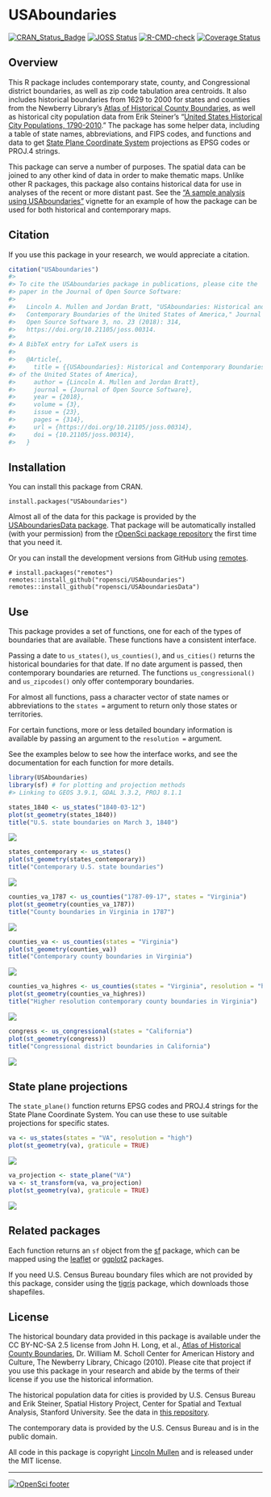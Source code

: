 
<!-- README.md is generated from README.Rmd. Please edit that file -->

# USAboundaries

[![CRAN_Status_Badge](https://www.r-pkg.org/badges/version/USAboundaries)](https://cran.r-project.org/package=USAboundaries)
[![JOSS
Status](https://joss.theoj.org/papers/3458a33133aa6c069ab4dd8df0b5f3b5/status.svg)](https://doi.org/10.21105/joss.00314)
[![R-CMD-check](https://github.com/ropensci/USAboundaries/workflows/R-CMD-check/badge.svg)](https://github.com/ropensci/USAboundaries/actions)
[![Coverage
Status](https://img.shields.io/codecov/c/github/ropensci/USAboundaries/master.svg)](https://codecov.io/github/ropensci/USAboundaries?branch=master)

## Overview

This R package includes contemporary state, county, and Congressional
district boundaries, as well as zip code tabulation area centroids. It
also includes historical boundaries from 1629 to 2000 for states and
counties from the Newberry Library’s [Atlas of Historical County
Boundaries](https://publications.newberry.org/ahcbp/), as well as
historical city population data from Erik Steiner’s “[United States
Historical City Populations,
1790-2010](https://github.com/cestastanford/historical-us-city-populations).”
The package has some helper data, including a table of state names,
abbreviations, and FIPS codes, and functions and data to get [State
Plane Coordinate
System](https://en.wikipedia.org/wiki/State_Plane_Coordinate_System)
projections as EPSG codes or PROJ.4 strings.

This package can serve a number of purposes. The spatial data can be
joined to any other kind of data in order to make thematic maps. Unlike
other R packages, this package also contains historical data for use in
analyses of the recent or more distant past. See the [“A sample analysis
using
USAboundaries”](http://lincolnmullen.com/software/usaboundaries/articles/usaboundaries-sample-analysis.html)
vignette for an example of how the package can be used for both
historical and contemporary maps.

## Citation

If you use this package in your research, we would appreciate a
citation.

``` r
citation("USAboundaries")
#> 
#> To cite the USAboundaries package in publications, please cite the
#> paper in the Journal of Open Source Software:
#> 
#>   Lincoln A. Mullen and Jordan Bratt, "USAboundaries: Historical and
#>   Contemporary Boundaries of the United States of America," Journal of
#>   Open Source Software 3, no. 23 (2018): 314,
#>   https://doi.org/10.21105/joss.00314.
#> 
#> A BibTeX entry for LaTeX users is
#> 
#>   @Article{,
#>     title = {{USAboundaries}: Historical and Contemporary Boundaries
#> of the United States of America},
#>     author = {Lincoln A. Mullen and Jordan Bratt},
#>     journal = {Journal of Open Source Software},
#>     year = {2018},
#>     volume = {3},
#>     issue = {23},
#>     pages = {314},
#>     url = {https://doi.org/10.21105/joss.00314},
#>     doi = {10.21105/joss.00314},
#>   }
```

## Installation

You can install this package from CRAN.

    install.packages("USAboundaries")

Almost all of the data for this package is provided by the
[USAboundariesData
package](https://github.com/ropensci/USAboundariesData). That package
will be automatically installed (with your permission) from the
[rOpenSci package repository](https://ropensci.r-universe.dev) the first
time that you need it.

Or you can install the development versions from GitHub using
[remotes](https://remotes.r-lib.org).

    # install.packages("remotes")
    remotes::install_github("ropensci/USAboundaries")
    remotes::install_github("ropensci/USAboundariesData")

## Use

This package provides a set of functions, one for each of the types of
boundaries that are available. These functions have a consistent
interface.

Passing a date to `us_states()`, `us_counties()`, and `us_cities()`
returns the historical boundaries for that date. If no date argument is
passed, then contemporary boundaries are returned. The functions
`us_congressional()` and `us_zipcodes()` only offer contemporary
boundaries.

For almost all functions, pass a character vector of state names or
abbreviations to the `states =` argument to return only those states or
territories.

For certain functions, more or less detailed boundary information is
available by passing an argument to the `resolution =` argument.

See the examples below to see how the interface works, and see the
documentation for each function for more details.

``` r
library(USAboundaries) 
library(sf) # for plotting and projection methods
#> Linking to GEOS 3.9.1, GDAL 3.3.2, PROJ 8.1.1

states_1840 <- us_states("1840-03-12")
plot(st_geometry(states_1840))
title("U.S. state boundaries on March 3, 1840")
```

![](man/figures/README-unnamed-chunk-3-1.png)<!-- -->

``` r
states_contemporary <- us_states()
plot(st_geometry(states_contemporary))
title("Contemporary U.S. state boundaries")
```

![](man/figures/README-unnamed-chunk-3-2.png)<!-- -->

``` r
counties_va_1787 <- us_counties("1787-09-17", states = "Virginia")
plot(st_geometry(counties_va_1787))
title("County boundaries in Virginia in 1787")
```

![](man/figures/README-unnamed-chunk-3-3.png)<!-- -->

``` r
counties_va <- us_counties(states = "Virginia")
plot(st_geometry(counties_va))
title("Contemporary county boundaries in Virginia")
```

![](man/figures/README-unnamed-chunk-3-4.png)<!-- -->

``` r
counties_va_highres <- us_counties(states = "Virginia", resolution = "high")
plot(st_geometry(counties_va_highres))
title("Higher resolution contemporary county boundaries in Virginia")
```

![](man/figures/README-unnamed-chunk-3-5.png)<!-- -->

``` r
congress <- us_congressional(states = "California")
plot(st_geometry(congress))
title("Congressional district boundaries in California")
```

![](man/figures/README-unnamed-chunk-3-6.png)<!-- -->

## State plane projections

The `state_plane()` function returns EPSG codes and PROJ.4 strings for
the State Plane Coordinate System. You can use these to use suitable
projections for specific states.

``` r
va <- us_states(states = "VA", resolution = "high")
plot(st_geometry(va), graticule = TRUE)
```

![](man/figures/README-unnamed-chunk-4-1.png)<!-- -->

``` r
va_projection <- state_plane("VA")
va <- st_transform(va, va_projection)
plot(st_geometry(va), graticule = TRUE)
```

![](man/figures/README-unnamed-chunk-4-2.png)<!-- -->

## Related packages

Each function returns an `sf` object from the
[sf](https://cran.r-project.org/package=sf) package, which can be mapped
using the [leaflet](https://cran.r-project.org/package=leaflet) or
[ggplot2](https://cran.r-project.org/package=ggplot2) packages.

If you need U.S. Census Bureau boundary files which are not provided by
this package, consider using the
[tigris](https://cran.r-project.org/package=tigris) package, which
downloads those shapefiles.

## License

The historical boundary data provided in this package is available under
the CC BY-NC-SA 2.5 license from John H. Long, et al., [Atlas of
Historical County Boundaries](https://publications.newberry.org/ahcbp/),
Dr. William M. Scholl Center for American History and Culture, The
Newberry Library, Chicago (2010). Please cite that project if you use
this package in your research and abide by the terms of their license if
you use the historical information.

The historical population data for cities is provided by U.S. Census
Bureau and Erik Steiner, Spatial History Project, Center for Spatial and
Textual Analysis, Stanford University. See the data in [this
repository](https://github.com/cestastanford/historical-us-city-populations).

The contemporary data is provided by the U.S. Census Bureau and is in
the public domain.

All code in this package is copyright [Lincoln
Mullen](http://lincolnmullen.com) and is released under the MIT license.

------------------------------------------------------------------------

[![rOpenSci
footer](https://ropensci.org//public_images/github_footer.png)](https://ropensci.org/)
